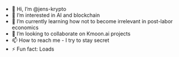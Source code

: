 - 👋 Hi, I’m @jens-krypto
- 👀 I’m interested in AI and blockchain
- 🌱 I’m currently learning how not to become irrelevant in post-labor economics
- 💞️ I’m looking to collaborate on Kmoon.ai projects
- 📫 How to reach me - I try to stay secret
- ⚡ Fun fact: Loads

<!---
jens-krypto/jens-krypto is a ✨ special ✨ repository because its `README.md` (this file) appears on your GitHub profile.
You can click the Preview link to take a look at your changes.
--->
